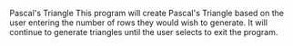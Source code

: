 Pascal's Triangle 
This program will create Pascal's Triangle based on the user entering
the number of rows they would wish to generate. It will continue to
generate triangles until the user selects to exit the program.

